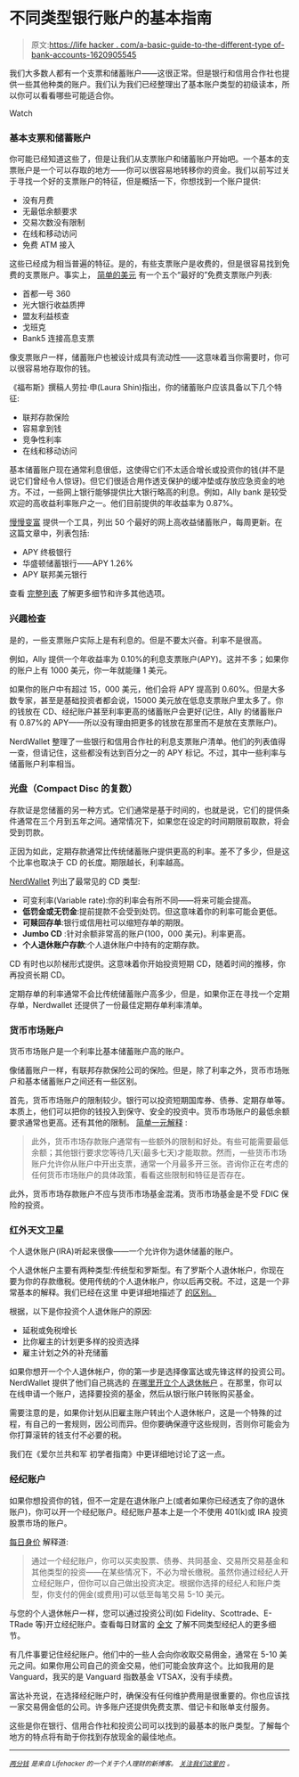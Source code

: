 # 不同类型银行账户的基本指南

> 原文:[https://life hacker . com/a-basic-guide-to-the-different-type of-bank-accounts-1620905545](https://lifehacker.com/a-basic-guide-to-the-different-types-of-bank-accounts-1620905545)

我们大多数人都有一个支票和储蓄账户——这很正常。但是银行和信用合作社也提供一些其他种类的账户。我们认为我们已经整理出了基本账户类型的初级读本，所以你可以看看哪些可能适合你。

Watch

### 基本支票和储蓄账户

你可能已经知道这些了，但是让我们从支票账户和储蓄账户开始吧。一个基本的支票账户是一个可以存取的地方——你可以很容易地转移你的资金。我们以前写过关于寻找一个好的支票账户的特征，但是概括一下，你想找到一个账户提供:

*   没有月费
*   无最低余额要求
*   交易次数没有限制
*   在线和移动访问
*   免费 ATM 接入

这些已经成为相当普遍的特征。是的，有些支票账户是收费的，但是很容易找到免费的支票账户。事实上， [简单的美元](http://www.thesimpledollar.com/free-checking-account/) 有一个五个“最好的”免费支票账户列表:

*   首都一号 360
*   光大银行收益质押
*   盟友利益核查
*   戈班克
*   Bank5 连接高息支票

像支票账户一样，储蓄账户也被设计成具有流动性——这意味着当你需要时，你可以很容易地存取你的钱。

《福布斯》撰稿人劳拉·申(Laura Shin)指出，你的储蓄账户应该具备以下几个特征:

*   联邦存款保险
*   容易拿到钱
*   竞争性利率
*   在线和移动访问

基本储蓄账户现在通常利息很低，这使得它们不太适合增长或投资你的钱(并不是说它们曾经令人惊讶)。但它们很适合用作透支保护的缓冲垫或存放应急资金的地方。不过，一些网上银行能够提供比大银行略高的利息。例如，Ally bank 是较受欢迎的高收益利率账户之一。他们目前提供的年收益率为 0.87%。

[慢慢变富](http://www.getrichslowly.org/blog/2014/04/02/which-online-high-yield-savings-account-is-best/) 提供一个工具，列出 50 个最好的网上高收益储蓄账户，每周更新。在这篇文章中，列表包括:

*   APY 终极银行
*   华盛顿储蓄银行——APY 1.26%
*   APY 联邦美元银行

查看 [完整列表](http://www.getrichslowly.org/blog/2014/04/02/which-online-high-yield-savings-account-is-best/) 了解更多细节和许多其他选项。

### 兴趣检查

是的，一些支票账户实际上是有利息的。但是不要太兴奋。利率不是很高。

例如，Ally 提供一个年收益率为 0.10%的利息支票账户(APY)。这并不多；如果你的账户上有 1000 美元，你一年就能赚 1 美元。

如果你的账户中有超过 15，000 美元，他们会将 APY 提高到 0.60%。但是大多数专家，甚至是基础投资者都会说，15000 美元放在低息支票账户里太多了。你的钱放在 CD、经纪账户甚至利率更高的储蓄账户会更好(记住，Ally 的储蓄账户有 0.87%的 APY——所以没有理由把更多的钱放在那里而不是放在支票账户)。

NerdWallet 整理了一些银行和信用合作社的利息支票账户清单。他们的列表值得一查，但请记住，这些都没有达到百分之一的 APY 标记。不过，其中一些利率与储蓄账户利率相当。

### 光盘（Compact Disc 的复数）

存款证是您储蓄的另一种方式。它们通常是基于时间的，也就是说，它们的提供条件通常在三个月到五年之间。通常情况下，如果您在设定的时间期限前取款，将会受到罚款。

正因为如此，定期存款通常比传统储蓄账户提供更高的利率。差不了多少，但是这个比率也取决于 CD 的长度。期限越长，利率越高。

[NerdWallet](http://www.nerdwallet.com/blog/banking/savings-101-cd-certificate-deposit/) 列出了最常见的 CD 类型:

*   可变利率(Variable rate):你的利率会有所不同——将来可能会提高。
*   **低罚金或无罚金**:提前提款不会受到处罚。但这意味着你的利率可能会更低。
*   **可赎回存单**:银行或信用社可以缩短存单的期限。
*   **Jumbo CD** :针对余额非常高的账户(100，000 美元)。利率更高。
*   **个人退休账户存款**:个人退休账户中持有的定期存款。

CD 有时也以阶梯形式提供。这意味着你开始投资短期 CD，随着时间的推移，你再投资长期 CD。

定期存单的利率通常不会比传统储蓄账户高多少，但是，如果你正在寻找一个定期存单，Nerdwallet 还提供了一份最佳定期存单利率清单。

### 货币市场账户

货币市场账户是一个利率比基本储蓄账户高的账户。

像储蓄账户一样，有联邦存款保险公司的保险。但是，除了利率之外，货币市场账户和基本储蓄账户之间还有一些区别。

首先，货币市场账户的限制较少。银行可以投资短期国库券、债券、定期存单等。本质上，他们可以把你的钱投入到保守、安全的投资中。货币市场账户的最低余额要求通常也更高。还有其他的限制。 [简单一元解释](http://www.thesimpledollar.com/personal-finance-101-money-market-accounts-versus-normal-savings-accounts/) :

> 此外，货币市场存款账户通常有一些额外的限制和好处。有些可能需要最低余额；其他银行要求您等待几天(最多七天)才能取款。然而，一些货币市场账户允许你从账户中开出支票，通常一个月最多开三张。咨询你正在考虑的任何货币市场账户的具体政策，看看这些限制和特征是否存在。

此外，货币市场存款账户不应与货币市场基金混淆。货币市场基金是不受 FDIC 保险的投资。

### 红外天文卫星

个人退休账户(IRA)听起来很像——一个允许你为退休储蓄的账户。

个人退休帐户主要有两种类型:传统型和罗斯型。有了罗斯个人退休帐户，你现在要为你的存款缴税。使用传统的个人退休帐户，你以后再交税。不过，这是一个非常基本的解释。我们已经在这里 中更详细地描述了 [的区别。](https://lifehacker.com/a-beginner-s-guide-to-opening-an-ira-1607498930)

根据，以下是你投资个人退休账户的原因:

*   延税或免税增长
*   比你雇主的计划更多样的投资选择
*   雇主计划之外的补充储蓄

如果你想开一个个人退休帐户，你的第一步是选择像富达或先锋这样的投资公司。NerdWallet 提供了他们自己挑选的 [在哪里开立个人退休帐户](http://www.nerdwallet.com/blog/investing/2013/how-where-to-open-a-roth-ira-account/) 。在那里，你可以在线申请一个账户，选择要投资的基金，然后从银行账户转账购买基金。

需要注意的是，如果你计划从旧雇主账户转出个人退休帐户，这是一个特殊的过程，有自己的一套规则，因公司而异。但你要确保遵守这些规则，否则你可能会为你打算滚转的钱支付不必要的税。

我们在《爱尔兰共和军 初学者指南》中更详细地讨论了这一点。

### 经纪账户

如果你想投资你的钱，但不一定是在退休账户上(或者如果你已经透支了你的退休账户)，你可以开一个经纪账户。经纪账户基本上是一个不使用 401(k)或 IRA 投资股票市场的账户。

[每日身价](http://www.dailyworth.com/posts/1888-what-is-a-brokerage-account) 解释道:

> 通过一个经纪账户，你可以买卖股票、债券、共同基金、交易所交易基金和其他类型的投资——在某些情况下，不必为增长缴税。虽然你通过经纪人开立经纪账户，但你可以自己做出投资决定。根据你选择的经纪人和账户类型，你支付的佣金(或费用)可以低至每笔交易 5-10 美元。

与您的个人退休帐户一样，您可以通过投资公司(如 Fidelity、Scottrade、E-TRade 等)开立经纪账户。查看每日财富的 [全文](http://www.dailyworth.com/posts/1888-what-is-a-brokerage-account) 了解不同类型经纪人的更多细节。

有几件事要记住经纪账户。他们中的一些人会向你收取交易佣金，通常在 5-10 美元之间。如果你用公司自己的资金交易，他们可能会放弃这个。比如我用的是 Vanguard，我买的是 Vanguard 指数基金 VTSAX，没有手续费。

富达补充说，在选择经纪账户时，确保没有任何维护费用是很重要的。你也应该找一家交易佣金低的公司。许多账户还提供免费支票、借记卡和账单支付服务。

这些是你在银行、信用合作社和投资公司可以找到的最基本的账户类型。了解每个地方的特点将有助于你找到存放现金的最佳地点。

* * *

[*<small>两分钱</small>*](http://twocents.lifehacker.com/) *<small>是来自 Lifehacker 的一个关于个人理财的新博客。</small>* [*<small>关注我们这里的</small>*](https://twitter.com/TwoCentsLH) <small>*。*</small>